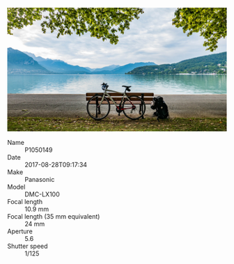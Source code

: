 [![P1050149](/photos/hd/P1050149.jpg)](/photos/full/P1050149.jpg?raw=true)

<dl>
  <dt>Name</dt>
  <dd>P1050149</dd>
  <dt>Date</dt>
  <dd>2017-08-28T09:17:34</dd>
  <dt>Make</dt>
  <dd>Panasonic</dd>
  <dt>Model</dt>
  <dd>DMC-LX100</dd>
  <dt>Focal length</dt>
  <dd>10.9 mm</dd>
  <dt>Focal length (35 mm equivalent)</dt>
  <dd>24 mm</dd>
  <dt>Aperture</dt>
  <dd>5.6</dd>
  <dt>Shutter speed</dt>
  <dd>1/125</dd>
</dl>
